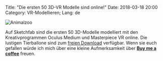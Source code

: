 Title: "Die ersten 50 3D-VR Modelle sind online!"
Date: 2018-03-18 20:00
Category: VR-Modellieren;
Lang: de

![Animalzoo]({filename}images/animalzoo.png "Animalzoo")

Auf Sketchfab sind die ersten 50 3D-Modelle modelliert mit den Kreativprogrammen Oculus Medium und Masterpiece VR online. 
Die lustigen Tierballone sind zum [freien Download](https://sketchfab.com/smeerws) verfügbar. 
Wenn sie euch gefallen würde ich mich über eine kleine Aufmerksamkeit über [__Buy me a coffee__](https://www.buymeacoffee.com/smeerws) freuen. 
